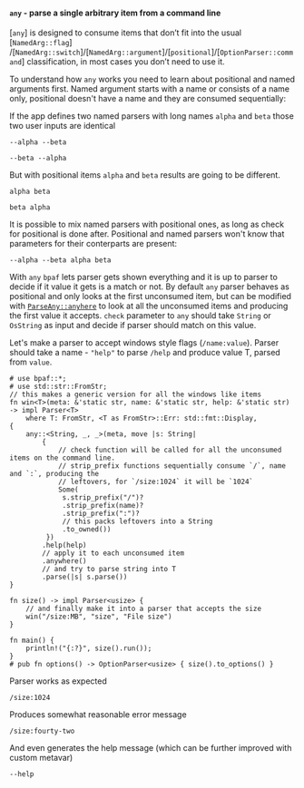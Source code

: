 #### `any` - parse a single arbitrary item from a command line

[`any`] is designed to consume items that don’t fit into the usual [`NamedArg::flag`]
/[`NamedArg::switch`]/[`NamedArg::argument`]/[`positional`]/[`OptionParser::command`]
classification, in most cases you don’t need to use it.

To understand how `any` works you need to learn about positional and named arguments first.
Named argument starts with a name or consists of a name only, positional doesn't have a name
and they are consumed sequentially:

If the app defines two named parsers with long names `alpha` and `beta` those two user inputs
are identical
```text
--alpha --beta
```
```text
--beta --alpha
```

But with positional items `alpha` and `beta` results are going to be different.

```text
alpha beta
```
```text
beta alpha
```

It is possible to mix named parsers with positional ones, as long as check for positional is
done after. Positional and named parsers won't know that parameters for their conterparts are
present:

```text
--alpha --beta alpha beta
```

With `any` `bpaf` lets parser gets shown everything and it is up to parser to decide if it
value it gets is a match or not. By default `any` parser behaves as positional and only looks
at the first unconsumed item, but can be modified with
[`ParseAny::anyhere`](crate::parsers::ParseAny::anywhere) to look at all the unconsumed items
and producing the first value it accepts. `check` parameter to `any` should take `String` or
`OsString` as input and decide if parser should match on this value.

Let's make a parser to accept windows style flags (`/name:value`). Parser should take a name -
`"help"` to parse `/help` and produce value T, parsed from `value`.

```rust,id:1
# use bpaf::*;
# use std::str::FromStr;
// this makes a generic version for all the windows like items
fn win<T>(meta: &'static str, name: &'static str, help: &'static str) -> impl Parser<T>
    where T: FromStr, <T as FromStr>::Err: std::fmt::Display,
{
    any::<String, _, _>(meta, move |s: String|
        {
            // check function will be called for all the unconsumed items on the command line.
            // strip_prefix functions sequentially consume `/`, name and `:`, producing the
            // leftovers, for `/size:1024` it will be `1024`
            Some(
             s.strip_prefix("/")?
             .strip_prefix(name)?
             .strip_prefix(":")?
             // this packs leftovers into a String
             .to_owned())
         })
        .help(help)
        // apply it to each unconsumed item
        .anywhere()
        // and try to parse string into T
        .parse(|s| s.parse())
}

fn size() -> impl Parser<usize> {
    // and finally make it into a parser that accepts the size
    win("/size:MB", "size", "File size")
}

fn main() {
    println!("{:?}", size().run());
}
# pub fn options() -> OptionParser<usize> { size().to_options() }
```

Parser works as expected

```run,id:1
/size:1024
```

Produces somewhat reasonable error message

```run,id:1
/size:fourty-two
```

And even generates the help message (which can be further improved with custom metavar)

```run,id:1
--help
```
